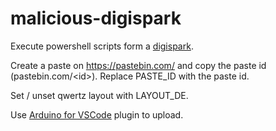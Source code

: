 # malicious-digispark
Execute powershell scripts form a [digispark](https://digistump.com/wiki/digispark/tutorials/connecting).

Create a paste on https://pastebin.com/ and copy the paste id (pastebin.com/\<id>). Replace PASTE_ID with the paste id.

Set / unset qwertz layout with LAYOUT_DE.

Use [Arduino for VSCode](https://marketplace.visualstudio.com/items?itemName=vsciot-vscode.vscode-arduino) plugin to upload.
